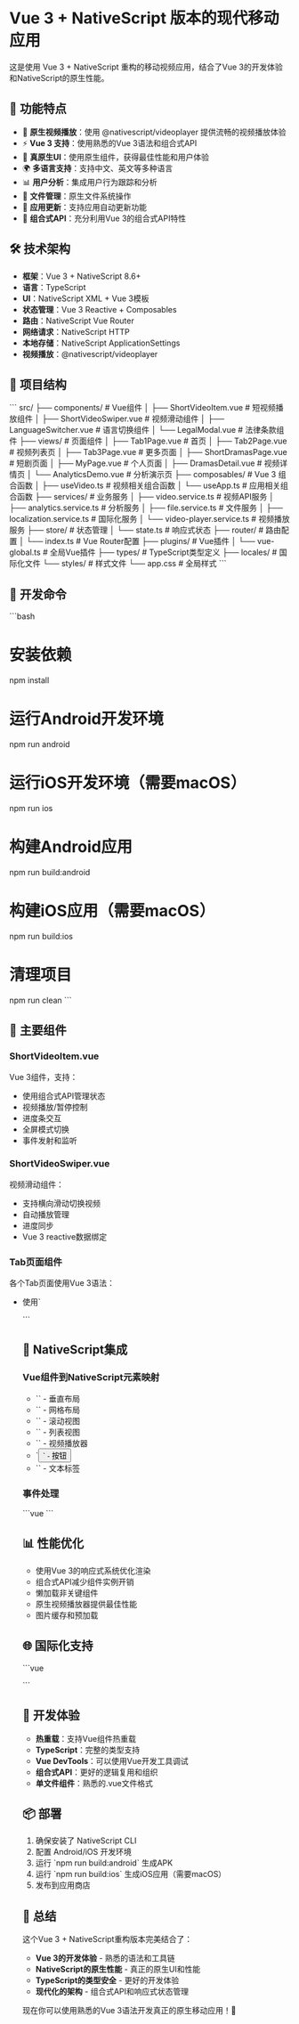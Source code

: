 # Vue 3 + NativeScript 版本的现代移动应用

这是使用 Vue 3 + NativeScript 重构的移动视频应用，结合了Vue 3的开发体验和NativeScript的原生性能。

## 🌟 功能特点

- 🎥 **原生视频播放**：使用 @nativescript/videoplayer 提供流畅的视频播放体验
- ⚡ **Vue 3 支持**：使用熟悉的Vue 3语法和组合式API
- 📱 **真原生UI**：使用原生组件，获得最佳性能和用户体验
- 🌍 **多语言支持**：支持中文、英文等多种语言
- 📊 **用户分析**：集成用户行为跟踪和分析
- 📁 **文件管理**：原生文件系统操作
- 🔄 **应用更新**：支持应用自动更新功能
- 🎨 **组合式API**：充分利用Vue 3的组合式API特性

## 🛠 技术架构

- **框架**：Vue 3 + NativeScript 8.6+
- **语言**：TypeScript
- **UI**：NativeScript XML + Vue 3模板
- **状态管理**：Vue 3 Reactive + Composables
- **路由**：NativeScript Vue Router
- **网络请求**：NativeScript HTTP
- **本地存储**：NativeScript ApplicationSettings
- **视频播放**：@nativescript/videoplayer

## 📁 项目结构

\`\`\`
src/
├── components/          # Vue组件
│   ├── ShortVideoItem.vue      # 短视频播放组件
│   ├── ShortVideoSwiper.vue    # 视频滑动组件
│   ├── LanguageSwitcher.vue    # 语言切换组件
│   └── LegalModal.vue          # 法律条款组件
├── views/              # 页面组件
│   ├── Tab1Page.vue           # 首页
│   ├── Tab2Page.vue           # 视频列表页
│   ├── Tab3Page.vue           # 更多页面
│   ├── ShortDramasPage.vue    # 短剧页面
│   ├── MyPage.vue             # 个人页面
│   ├── DramasDetail.vue       # 视频详情页
│   └── AnalyticsDemo.vue      # 分析演示页
├── composables/        # Vue 3 组合函数
│   ├── useVideo.ts            # 视频相关组合函数
│   └── useApp.ts              # 应用相关组合函数
├── services/           # 业务服务
│   ├── video.service.ts       # 视频API服务
│   ├── analytics.service.ts   # 分析服务
│   ├── file.service.ts        # 文件服务
│   ├── localization.service.ts # 国际化服务
│   └── video-player.service.ts # 视频播放服务
├── store/              # 状态管理
│   └── state.ts               # 响应式状态
├── router/             # 路由配置
│   └── index.ts               # Vue Router配置
├── plugins/            # Vue插件
│   └── vue-global.ts          # 全局Vue插件
├── types/              # TypeScript类型定义
├── locales/            # 国际化文件
└── styles/             # 样式文件
    └── app.css                # 全局样式
\`\`\`

## 🚀 开发命令

\`\`\`bash
# 安装依赖
npm install

# 运行Android开发环境
npm run android

# 运行iOS开发环境（需要macOS）
npm run ios

# 构建Android应用
npm run build:android

# 构建iOS应用（需要macOS）
npm run build:ios

# 清理项目
npm run clean
\`\`\`

## 📱 主要组件

### ShortVideoItem.vue
Vue 3组件，支持：
- 使用组合式API管理状态
- 视频播放/暂停控制
- 进度条交互
- 全屏模式切换
- 事件发射和监听

### ShortVideoSwiper.vue
视频滑动组件：
- 支持横向滑动切换视频
- 自动播放管理
- 进度同步
- Vue 3 reactive数据绑定

### Tab页面组件
各个Tab页面使用Vue 3语法：
- 使用\`<script setup>\`语法
- 组合式API状态管理
- 响应式数据绑定
- 生命周期钩子

## 🎯 Vue 3 特性应用

### 组合式API (Composables)
\`\`\`typescript
// useVideo.ts - 视频相关组合函数
export function useVideoPlayer() {
  const currentVideo = ref<VideoItem | null>(null);
  const isPlaying = ref(false);
  const progress = ref(0);

  const play = (video?: VideoItem) => {
    if (video) currentVideo.value = video;
    isPlaying.value = true;
  };

  return { currentVideo, isPlaying, progress, play };
}
\`\`\`

### 响应式状态管理
\`\`\`typescript
// 使用Vue 3 reactive创建全局状态
export const globalState = reactive<GlobalState>({
  videoPlayDomain: 'https://api.mgtv109.cc',
  isAnalyticsInitialized: false,
  currentVideo: null,
  isLoading: false
});
\`\`\`

### 组件通信
\`\`\`vue
<template>
  <ShortVideoItem
    :video="video"
    :isPlaying="currentPlayingIndex === index"
    @play="onVideoPlay"
    @pause="onVideoPause"
  />
</template>

<script setup lang="ts">
const emit = defineEmits<{
  play: [index: number];
  pause: [index: number];
}>();
</script>
\`\`\`

## 🔧 NativeScript集成

### Vue组件到NativeScript元素映射
- \`<StackLayout>\` - 垂直布局
- \`<GridLayout>\` - 网格布局
- \`<ScrollView>\` - 滚动视图
- \`<ListView>\` - 列表视图
- \`<VideoPlayer>\` - 视频播放器
- \`<Button>\` - 按钮
- \`<Label>\` - 文本标签

### 事件处理
\`\`\`vue
<template>
  <Button @tap="handleTap" text="点击我" />
  <VideoPlayer @started="onVideoStarted" @finished="onVideoFinished" />
</template>
\`\`\`

## 📊 性能优化

- 使用Vue 3的响应式系统优化渲染
- 组合式API减少组件实例开销
- 懒加载非关键组件
- 原生视频播放器提供最佳性能
- 图片缓存和预加载

## 🌐 国际化支持

\`\`\`vue
<template>
  <Label :text="$t('navigation.home')" />
  <Label :text="$t('video.duration', { minutes: video.duration })" />
</template>

<script setup lang="ts">
import { useI18n } from '@/composables/useApp';
const { t } = useI18n();
</script>
\`\`\`

## 🧪 开发体验

- **热重载**：支持Vue组件热重载
- **TypeScript**：完整的类型支持
- **Vue DevTools**：可以使用Vue开发工具调试
- **组合式API**：更好的逻辑复用和组织
- **单文件组件**：熟悉的.vue文件格式

## 📦 部署

1. 确保安装了 NativeScript CLI
2. 配置 Android/iOS 开发环境
3. 运行 \`npm run build:android\` 生成APK
4. 运行 \`npm run build:ios\` 生成iOS应用（需要macOS）
5. 发布到应用商店

## 🎉 总结

这个Vue 3 + NativeScript重构版本完美结合了：
- **Vue 3的开发体验** - 熟悉的语法和工具链
- **NativeScript的原生性能** - 真正的原生UI和性能
- **TypeScript的类型安全** - 更好的开发体验
- **现代化的架构** - 组合式API和响应式状态管理

现在你可以使用熟悉的Vue 3语法开发真正的原生移动应用！🚀